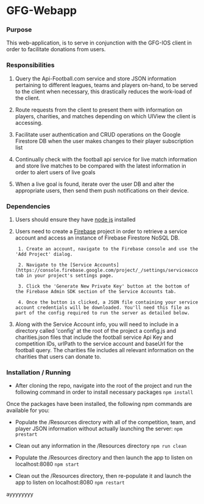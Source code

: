 # GFG-Webapp

### Purpose

This web-application, is to serve in conjunction with the GFG-IOS client in order to facilitate donations from users.


### Responsibilities

1. Query the Api-Football.com service and store JSON information pertaining to different leagues, teams and players on-hand, to be served to the client when necessary, this drastically
reduces the work-load of the client.

2. Route requests from the client to present them with information on players, charities, and matches depending  on which UIView the client is accessing.

3. Facilitate user authentication and CRUD operations on the Google Firestore DB when the user makes changes to their player subscription list

4. Continually check with the football api service for live match information and store live matches to be compared with the latest information in order to alert users of live goals

5. When a live goal is found, iterate over the user DB and alter the appropriate users, then send them push notifications on their device.

### Dependencies

1. Users should ensure they have [node js](https://nodejs.org/en/) installed

2. Users need to create a [Firebase](https://firebase.google.com/) project in order to retrieve a service account and access an instance of Firebase Firestore NoSQL DB.

        1. Create an account, navigate to the Firebase console and use the 'Add Project' dialog.

        2. Navigate to the [Service Accounts](https://console.firebase.google.com/project/_/settings/serviceaccounts/adminsdk) tab in your project's settings page.

        3. Click the 'Generate New Private Key' button at the bottom of the Firebase Admin SDK section of the Service Accounts tab.

        4. Once the button is clicked, a JSON file containing your service account credentials will be downloaded. You'll need this file as part of the config required to run the server as detailed below.


3. Along with the Service Account info, you will need to include in a directory called 'config' at the root of the project a config.js and charities.json files that include the football service Api Key and competition IDs, urlPath to the service account and baseUrl for the football query. The charities file includes all relevant information on the charities that users can donate to.


### Installation / Running

- After cloning the repo, navigate into the root of the project and run the following command in order to install necessary packages
`npm install`

Once the packages have been installed, the following npm commands are available for you:

- Populate the /Resources directory with all of the competition, team, and player JSON information without actually launching the server:
`npm prestart`

- Clean out any information in the /Resources directory
`npm run clean`

- Populate the /Resources directory and then launch the app to listen on localhost:8080
`npm start`

- Clean out the /Resources directory, then re-populate it and launch the app to listen on localhost:8080 `npm restart`





ayyyyyyyy 